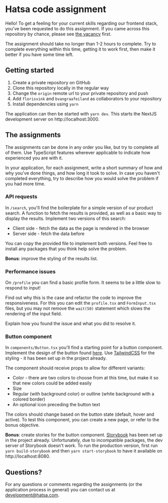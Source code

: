 # Hatsa code assignment
Hello! To get a feeling for your current skills regarding our frontend stack, you've been requested to do this assignment. If you came across this repository by chance, please see [the vacancy](https://hatsa.com/jobs/sr-frontend-engineer) first.

The assignment should take no longer than 1-2 hours to complete. Try to complete everything within this time, getting it to work first, then make it better if you have some time left.

## Getting started
1. Create a private repository on GitHub
2. Clone this repository locally in the regular way
3. Change the `origin` remote url to your private repository and push
4. Add `florisvink` and `bvangraafeiland` as collaborators to your repository
5. Install dependencies using `yarn`

The application can then be started with `yarn dev`. This starts the NextJS development server on http://localhost:3000.

## The assignments
The assignments can be done in any order you like, but try to complete all of them. Use TypeScript features wherever applicable to indicate how experienced you are with it. 

In your application, for each assignment, write a short summary of how and why you've done things, and how long it took to solve. In case you haven't completed everything, try to describe how you would solve the problem if you had more time.

### API requests
In `/search`, you'll find the boilerplate for a simple version of our product search. A function to fetch the results is provided, as well as a basic way to display the results. Implement two versions of this search:
- Client side - fetch the data as the page is rendered in the browser
- Server side - fetch the data before 

You can copy the provided file to implement both versions. Feel free to install any packages that you think help solve the problem.

**Bonus**: improve the styling of the results list.

### Performance issues
On `/profile` you can find a basic profile form. It seems to be a little slow to respond to input! 

Find out why this is the case and refactor the code to improve the responsiveness. For this you can edit the `profile.tsx` and `FormInput.tsx` files, but you may not remove the `wait(50)` statement which slows the rendering of the input field.

Explain how you found the issue and what you did to resolve it.

### Button component
In `components/Button.tsx` you'll find a starting point for a button component. Implement the design of the button found [here](https://www.sketch.com/s/d9aab920-a4c4-40fc-bbb5-894053afd607). Use [TailwindCSS](https://tailwindcss.com/) for the styling - it has been set up in the project already.

The component should receive props to allow for different variants:
- Color - there are two colors to choose from at this time, but make it so that new colors could be added easily
- Size
- Regular (with background color) or outline (white background with a colored border)
- An optional icon preceding the button text

The colors should change based on the button state (default, hover and active). To test this component, you can create a new page, or refer to the bonus objective.

**Bonus**: create stories for the button component. [Storybook](https://storybook.js.org/docs/react/get-started/introduction) has been set up in the project already. Unfortunately, due to incompatible packages, the dev server of Storybook doesn't work. To run the production version, first run `yarn build-storybook` and then `yarn start-storybook` to have it available on http://localhost:8080.

## Questions?
For any questions or comments regarding the assignments (or the application process in general) you can contact us at development@hatsa.com.
